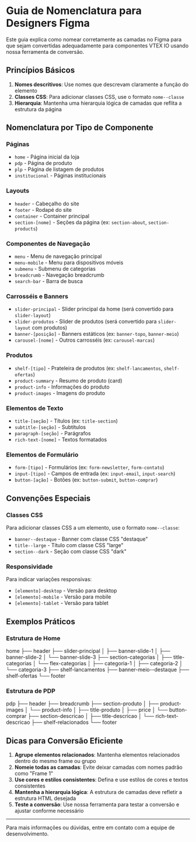 # Guia de Nomenclatura para Designers Figma

Este guia explica como nomear corretamente as camadas no Figma para que sejam convertidas adequadamente para componentes VTEX IO usando nossa ferramenta de conversão.

## Princípios Básicos

1. **Nomes descritivos**: Use nomes que descrevam claramente a função do elemento
2. **Classes CSS**: Para adicionar classes CSS, use o formato `nome--classe`
3. **Hierarquia**: Mantenha uma hierarquia lógica de camadas que reflita a estrutura da página

## Nomenclatura por Tipo de Componente

### Páginas

- `home` - Página inicial da loja
- `pdp` - Página de produto
- `plp` - Página de listagem de produtos
- `institucional` - Páginas institucionais

### Layouts

- `header` - Cabeçalho do site
- `footer` - Rodapé do site
- `container` - Container principal
- `section-[nome]` - Seções da página (ex: `section-about`, `section-products`)

### Componentes de Navegação

- `menu` - Menu de navegação principal
- `menu-mobile` - Menu para dispositivos móveis
- `submenu` - Submenu de categorias
- `breadcrumb` - Navegação breadcrumb
- `search-bar` - Barra de busca

### Carrosséis e Banners

- `slider-principal` - Slider principal da home (será convertido para `slider-layout`)
- `slider-produtos` - Slider de produtos (será convertido para `slider-layout` com produtos)
- `banner-[posição]` - Banners estáticos (ex: `banner-topo`, `banner-meio`)
- `carousel-[nome]` - Outros carrosséis (ex: `carousel-marcas`)

### Produtos

- `shelf-[tipo]` - Prateleira de produtos (ex: `shelf-lancamentos`, `shelf-ofertas`)
- `product-summary` - Resumo de produto (card)
- `product-info` - Informações do produto
- `product-images` - Imagens do produto

### Elementos de Texto

- `title-[seção]` - Títulos (ex: `title-section`)
- `subtitle-[seção]` - Subtítulos
- `paragraph-[seção]` - Parágrafos
- `rich-text-[nome]` - Textos formatados

### Elementos de Formulário

- `form-[tipo]` - Formulários (ex: `form-newsletter`, `form-contato`)
- `input-[tipo]` - Campos de entrada (ex: `input-email`, `input-search`)
- `button-[ação]` - Botões (ex: `button-submit`, `button-comprar`)

## Convenções Especiais

### Classes CSS

Para adicionar classes CSS a um elemento, use o formato `nome--classe`:

- `banner--destaque` - Banner com classe CSS "destaque"
- `title--large` - Título com classe CSS "large"
- `section--dark` - Seção com classe CSS "dark"

### Responsividade

Para indicar variações responsivas:

- `[elemento]-desktop` - Versão para desktop
- `[elemento]-mobile` - Versão para mobile
- `[elemento]-tablet` - Versão para tablet

## Exemplos Práticos

### Estrutura de Home

home
├── header
├── slider-principal
│   ├── banner-slide-1
│   ├── banner-slide-2
│   └── banner-slide-3
├── section-categorias
│   ├── title-categorias
│   └── flex-categorias
│       ├── categoria-1
│       ├── categoria-2
│       └── categoria-3
├── shelf-lancamentos
├── banner-meio--destaque
├── shelf-ofertas
└── footer


### Estrutura de PDP

pdp
├── header
├── breadcrumb
├── section-produto
│   ├── product-images
│   └── product-info
│       ├── title-produto
│       ├── price
│       └── button-comprar
├── section-descricao
│   ├── title-descricao
│   └── rich-text-descricao
├── shelf-relacionados
└── footer


## Dicas para Conversão Eficiente

1. **Agrupe elementos relacionados**: Mantenha elementos relacionados dentro do mesmo frame ou grupo
2. **Nomeie todas as camadas**: Evite deixar camadas com nomes padrão como "Frame 1"
3. **Use cores e estilos consistentes**: Defina e use estilos de cores e textos consistentes
4. **Mantenha a hierarquia lógica**: A estrutura de camadas deve refletir a estrutura HTML desejada
5. **Teste a conversão**: Use nossa ferramenta para testar a conversão e ajustar conforme necessário

---

Para mais informações ou dúvidas, entre em contato com a equipe de desenvolvimento.
